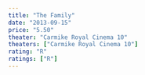 ```yaml
---
title: "The Family"
date: "2013-09-15"
price: "5.50"
theater: "Carmike Royal Cinema 10"
theaters: ["Carmike Royal Cinema 10"]
rating: "R"
ratings: ["R"]
---
```

